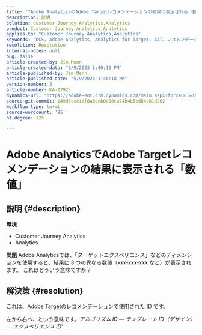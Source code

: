 ```yaml
---
title: '"Adobe AnalyticsのAdobe Targetレコメンデーションの結果に表示される「数値」'
description: 説明
solution: Customer Journey Analytics,Analytics
product: Customer Journey Analytics,Analytics
applies-to: "Customer Journey Analytics,Analytics"
keywords: "KCS, Adobe Analytics, Analytics for Target, A4T，レコメンデーション， FAQ, Adobe Target，数値，結果，表示"
resolution: Resolution
internal-notes: null
bug: false
article-created-by: Jim Menn
article-created-date: "5/9/2023 1:40:13 PM"
article-published-by: Jim Menn
article-published-date: "5/9/2023 1:48:18 PM"
version-number: 3
article-number: KA-17925
dynamics-url: "https://adobe-ent.crm.dynamics.com/main.aspx?forceUCI=1&pagetype=entityrecord&etn=knowledgearticle&id=65f83d05-6fee-ed11-8849-6045bd006b3d"
source-git-commit: 149d6cce1df8a3eeb0e90ca74b4b5ed84cb1d262
workflow-type: tm+mt
source-wordcount: '95'
ht-degree: 12%

---
```


# Adobe AnalyticsでAdobe Targetレコメンデーションの結果に表示される「数値」

## 説明 {#description}

<b>環境</b>
- Customer Journey Analytics
- Analytics




<b>問題</b>
Adobe Analyticsでは、「ターゲットエクスペリエンス」などのディメンションを使用すると、結果に 3 つの異なる数値（xxx-xxx-xxx など）が表示されます。
これはどういう意味ですか？


## 解決策 {#resolution}


これは、Adobe Targetのレコメンデーションで使用された ID です。

左から右へ、という意味です。*アルゴリズム ID — テンプレート ID（デザイン） — エクスペリエンス ID*&quot;.
